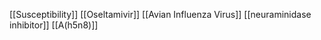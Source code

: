 [[Susceptibility]]
[[Oseltamivir]]
[[Avian Influenza Virus]]
[[neuraminidase inhibitor]]
[[A(h5n8)]]
